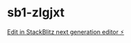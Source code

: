 # sb1-zlgjxt

[Edit in StackBlitz next generation editor ⚡️](https://stackblitz.com/~/github.com/hiroakinsm/sb1-zlgjxt)